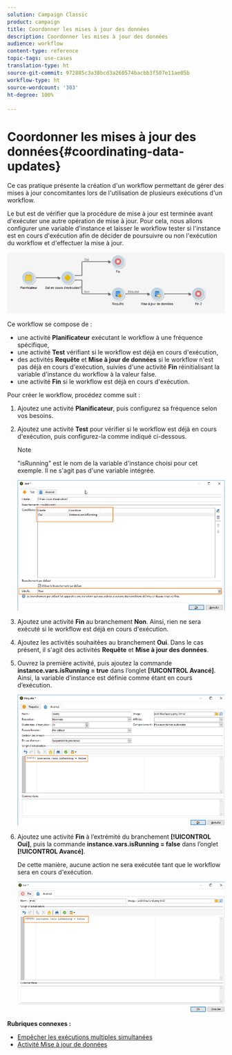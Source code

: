 ```yaml
---
solution: Campaign Classic
product: campaign
title: Coordonner les mises à jour des données
description: Coordonner les mises à jour des données
audience: workflow
content-type: reference
topic-tags: use-cases
translation-type: ht
source-git-commit: 972885c3a38bcd3a260574bacbb3f507e11ae05b
workflow-type: ht
source-wordcount: '303'
ht-degree: 100%

---
```



# Coordonner les mises à jour des données{#coordinating-data-updates}

Ce cas pratique présente la création d&#39;un workflow permettant de gérer des mises à jour concomitantes lors de l&#39;utilisation de plusieurs exécutions d&#39;un workflow.

Le but est de vérifier que la procédure de mise à jour est terminée avant d&#39;exécuter une autre opération de mise à jour. Pour cela, nous allons configurer une variable d&#39;instance et laisser le workflow tester si l&#39;instance est en cours d&#39;exécution afin de décider de poursuivre ou non l&#39;exécution du workflow et d&#39;effectuer la mise à jour.

![](assets/uc_dataupdate_wkf.png)

Ce workflow se compose de :

* une activité **Planificateur** exécutant le workflow à une fréquence spécifique,
* une activité **Test** vérifiant si le workflow est déjà en cours d&#39;exécution,
* des activités **Requête** et **Mise à jour de données** si le workflow n&#39;est pas déjà en cours d&#39;exécution, suivies d&#39;une activité **Fin** réinitialisant la variable d&#39;instance du workflow à la valeur false.
* une activité **Fin** si le workflow est déjà en cours d&#39;exécution.

Pour créer le workflow, procédez comme suit :

1. Ajoutez une activité **Planificateur**, puis configurez sa fréquence selon vos besoins.
1. Ajoutez une activité **Test** pour vérifier si le workflow est déjà en cours d&#39;exécution, puis configurez-la comme indiqué ci-dessous.

   >[!NOTE]
   >
   >&quot;isRunning&quot; est le nom de la variable d&#39;instance choisi pour cet exemple. Il ne s&#39;agit pas d&#39;une variable intégrée.

   ![](assets/uc_dataupdate_test.png)

1. Ajoutez une activité **Fin** au branchement **Non**. Ainsi, rien ne sera exécuté si le workflow est déjà en cours d&#39;exécution.
1. Ajoutez les activités souhaitées au branchement **Oui**. Dans le cas présent, il s&#39;agit des activités **Requête** et **Mise à jour des données**.
1. Ouvrez la première activité, puis ajoutez la commande **instance.vars.isRunning = true** dans l’onglet **[!UICONTROL Avancé]**. Ainsi, la variable d’instance est définie comme étant en cours d’exécution.

   ![](assets/uc_dataupdate_query.png)

1. Ajoutez une activité **Fin** à l’extrémité du branchement **[!UICONTROL Oui]**, puis la commande **instance.vars.isRunning = false** dans l’onglet **[!UICONTROL Avancé]**.

   De cette manière, aucune action ne sera exécutée tant que le workflow sera en cours d&#39;exécution.

   ![](assets/uc_dataupdate_end.png)

**Rubriques connexes :**

* [Empêcher les exécutions multiples simultanées](../../workflow/using/monitoring-workflow-execution.md#preventing-simultaneous-multiple-executions)
* [Activité Mise à jour de données](../../workflow/using/update-data.md)

